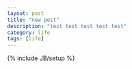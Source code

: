 ```yaml
---
layout: post
title: "new post"
description: "test test test test test"
category: life
tags: [life]
---
```

{% include JB/setup %}
